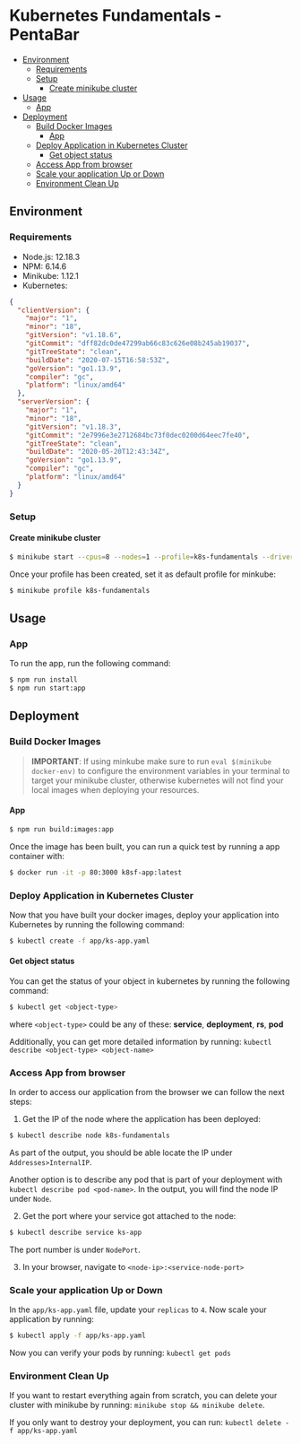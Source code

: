 # Kubernetes Fundamentals - PentaBar

- [Environment](#environment)
  - [Requirements](#requirements)
  - [Setup](#setup)
    - [Create minikube cluster](#create-minikube-cluster)
- [Usage](#usage)
  - [App](#app)
- [Deployment](#deployment)
  - [Build Docker Images](#build-docker-images)
    - [App](#app-1)
  - [Deploy Application in Kubernetes Cluster](#deploy-application-in-kubernetes-cluster)
    - [Get object status](#get-object-status)
  - [Access App from browser](#access-app-from-browser)
  - [Scale your application Up or Down](#scale-your-application-up-or-down)
  - [Environment Clean Up](#environment-clean-up)

## Environment

### Requirements

- Node.js: 12.18.3
- NPM: 6.14.6
- Minikube: 1.12.1
- Kubernetes:

```json
{
  "clientVersion": {
    "major": "1",
    "minor": "18",
    "gitVersion": "v1.18.6",
    "gitCommit": "dff82dc0de47299ab66c83c626e08b245ab19037",
    "gitTreeState": "clean",
    "buildDate": "2020-07-15T16:58:53Z",
    "goVersion": "go1.13.9",
    "compiler": "gc",
    "platform": "linux/amd64"
  },
  "serverVersion": {
    "major": "1",
    "minor": "18",
    "gitVersion": "v1.18.3",
    "gitCommit": "2e7996e3e2712684bc73f0dec0200d64eec7fe40",
    "gitTreeState": "clean",
    "buildDate": "2020-05-20T12:43:34Z",
    "goVersion": "go1.13.9",
    "compiler": "gc",
    "platform": "linux/amd64"
  }
}
```

### Setup

#### Create minikube cluster

```bash
$ minikube start --cpus=8 --nodes=1 --profile=k8s-fundamentals --driver=docker
```

Once your profile has been created, set it as default profile for minkube:

```bash
$ minikube profile k8s-fundamentals
```

## Usage

### App

To run the app, run the following command:

```bash
$ npm run install
$ npm run start:app
```

## Deployment

### Build Docker Images

> **IMPORTANT**: If using minkube make sure to run `eval $(minikube docker-env)` to configure the environment variables in your terminal to target your minikube cluster, otherwise kubernetes will not find your local images when deploying your resources.

#### App

```bash
$ npm run build:images:app
```

Once the image has been built, you can run a quick test by running a app container with:

```bash
$ docker run -it -p 80:3000 k8sf-app:latest
```

### Deploy Application in Kubernetes Cluster

Now that you have built your docker images, deploy your application into Kubernetes by running the following command:

```bash
$ kubectl create -f app/ks-app.yaml
```

#### Get object status

You can get the status of your object in kubernetes by running the following command:

```bash
$ kubectl get <object-type>
```

where `<object-type>` could be any of these: **service**, **deployment**, **rs**, **pod**

Additionally, you can get more detailed information by running: `kubectl describe <object-type> <object-name>`

### Access App from browser

In order to access our application from the browser we can follow the next steps:

1. Get the IP of the node where the application has been deployed:

```bash
$ kubectl describe node k8s-fundamentals
```

As part of the output, you should be able locate the IP under `Addresses>InternalIP`.

Another option is to describe any pod that is part of your deployment with `kubectl describe pod <pod-name>`. In the output, you will find the node IP under `Node`.

2. Get the port where your service got attached to the node:

```bash
$ kubectl describe service ks-app
```

The port number is under `NodePort`.

3. In your browser, navigate to `<node-ip>:<service-node-port>`

### Scale your application Up or Down

In the `app/ks-app.yaml` file, update your `replicas` to `4`. Now scale your application by running:

```bash
$ kubectl apply -f app/ks-app.yaml
```

Now you can verify your pods by running: `kubectl get pods`

### Environment Clean Up

If you want to restart everything again from scratch, you can delete your cluster with minikube by running: `minikube stop && minikube delete`.

If you only want to destroy your deployment, you can run: `kubectl delete -f app/ks-app.yaml`
